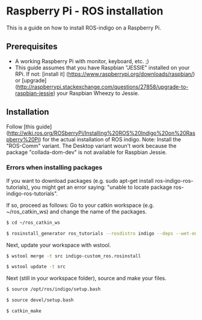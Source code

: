 # Raspberry Pi - ROS installation

This is a guide on how to install ROS-indigo on a Raspberry Pi.

## Prerequisites
* A working Raspberry Pi with monitor, keyboard, etc. ;)
* This guide assumes that you have Raspbian "JESSIE" installed on your RPi. If not: [install it] (https://www.raspberrypi.org/downloads/raspbian/) or [upgrade] (http://raspberrypi.stackexchange.com/questions/27858/upgrade-to-raspbian-jessie) your Raspbian Wheezy to Jessie.

## Installation
Follow [this guide] (http://wiki.ros.org/ROSberryPi/Installing%20ROS%20Indigo%20on%20Raspberry%20Pi) for the actual installation of ROS indigo. Note: Install the "ROS-Comm" variant. The Desktop variant woun't work because the package "collada-dom-dev" is not available for Raspbian Jessie.

### Errors when installing packages
If you want to download packages (e.g. sudo apt-get install ros-indigo-ros-tutorials), you might get an error saying: "unable to locate package ros-indigo-ros-tutorials". 

If so, proceed as follows:
Go to your catkin workspace (e.g. ~/ros_catkin_ws) and change the name of the packages.

```sh
$ cd ~/ros_catkin_ws

$ rosinstall_generator ros_tutorials --rosdistro indigo --deps --wet-only --exclude roslisp --tar > indigo-custom_ros.rosinstall
```

Next, update your workspace with wstool.

```sh
$ wstool merge -t src indigo-custom_ros.rosinstall

$ wstool update -t src
```

Next (still in your workspace folder), source and make your files.

```sh
$ source /opt/ros/indigo/setup.bash

$ source devel/setup.bash

$ catkin_make
```
